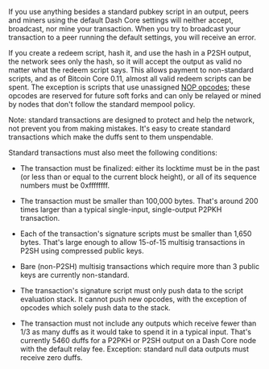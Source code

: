If you use anything besides a standard pubkey script in an output, peers and miners using the default Dash Core settings will neither accept, broadcast, nor mine your transaction. When you try to broadcast your transaction to a peer running the default settings, you will receive an error.

If you create a redeem script, hash it, and use the hash in a P2SH output, the network sees only the hash, so it will accept the output as valid no matter what the redeem script says. This allows payment to non-standard scripts, and as of Bitcoin Core 0.11, almost all valid redeem scripts can be spent. The exception is scripts that use unassigned [NOP opcodes](https://en.bitcoin.it/wiki/Script#Reserved_words); these opcodes are reserved for future soft forks and can only be relayed or mined by nodes that don't follow the standard mempool policy.

Note: standard transactions are designed to protect and help the network, not prevent you from making mistakes. It's easy to create standard transactions which make the duffs sent to them unspendable.

Standard transactions must also meet the following conditions:

* The transaction must be finalized: either its locktime must be in the past (or less than or equal to the current block height), or all of its sequence numbers must be 0xffffffff.

* The transaction must be smaller than 100,000 bytes. That's around 200 times larger than a typical single-input, single-output P2PKH transaction.

* Each of the transaction's signature scripts must be smaller than 1,650 bytes. That's large enough to allow 15-of-15 multisig transactions in P2SH using compressed public keys.

* Bare (non-P2SH) multisig transactions which require more than 3 public keys are currently non-standard.

* The transaction's signature script must only push data to the script evaluation stack. It cannot push new opcodes, with the exception of opcodes which solely push data to the stack.

* The transaction must not include any outputs which receive fewer than 1/3 as many duffs as it would take to spend it in a typical input. That's currently 5460 duffs for a P2PKH or P2SH output on a Dash Core node with the default relay fee. Exception: standard null data outputs must receive zero duffs.